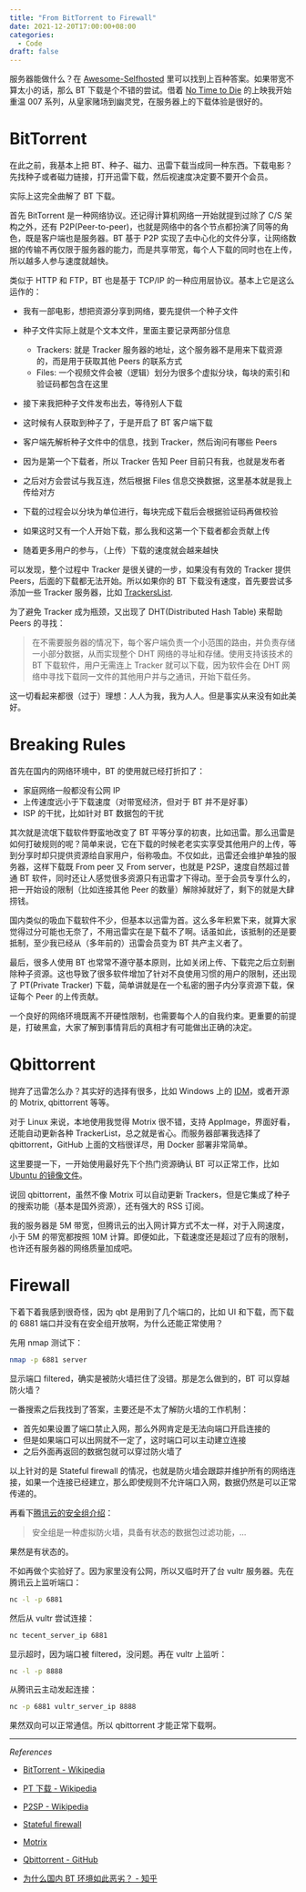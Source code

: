```yaml
---
title: "From BitTorrent to Firewall"
date: 2021-12-20T17:00:00+08:00
categories:
  - Code
draft: false
---
```


服务器能做什么？在 [Awesome-Selfhosted](https://github.com/awesome-selfhosted/awesome-selfhosted) 里可以找到上百种答案。如果带宽不算太小的话，那么 BT 下载是个不错的尝试。借着 [No Time to Die](https://movie.douban.com/subject/20276229/) 的上映我开始重温 007 系列，从皇家赌场到幽灵党，在服务器上的下载体验是很好的。

# BitTorrent

在此之前，我基本上把 BT、种子、磁力、迅雷下载当成同一种东西。下载电影？先找种子或者磁力链接，打开迅雷下载，然后视速度决定要不要开个会员。

实际上这完全曲解了 BT 下载。

首先 BitTorrent 是一种网络协议。还记得计算机网络一开始就提到过除了 C/S 架构之外，还有 P2P(Peer-to-peer)，也就是网络中的各个节点都扮演了同等的角色，既是客户端也是服务器。BT 基于 P2P 实现了去中心化的文件分享，让网络数据的传输不再仅限于服务器的能力，而是共享带宽，每个人下载的同时也在上传，所以越多人参与速度就越快。

类似于 HTTP 和 FTP，BT 也是基于 TCP/IP 的一种应用层协议。基本上它是这么运作的：

- 我有一部电影，想把资源分享到网络，要先提供一个种子文件

- 种子文件实际上就是个文本文件，里面主要记录两部分信息
  - Trackers: 就是 Tracker 服务器的地址，这个服务器不是用来下载资源的，而是用于获取其他 Peers 的联系方式
  - Files: 一个视频文件会被（逻辑）划分为很多个虚拟分块，每块的索引和验证码都包含在这里
- 接下来我把种子文件发布出去，等待别人下载
- 这时候有人获取到种子了，于是开启了 BT 客户端下载
- 客户端先解析种子文件中的信息，找到 Tracker，然后询问有哪些 Peers
- 因为是第一个下载者，所以 Tracker 告知 Peer 目前只有我，也就是发布者
- 之后对方会尝试与我互连，然后根据 Files 信息交换数据，这里基本就是我上传给对方
- 下载的过程会以分块为单位进行，每块完成下载后会根据验证码再做校验
- 如果这时又有一个人开始下载，那么我和这第一个下载者都会贡献上传
- 随着更多用户的参与，（上传）下载的速度就会越来越快

可以发现，整个过程中 Tracker 是很关键的一步，如果没有有效的 Tracker 提供 Peers，后面的下载都无法开始。所以如果你的 BT 下载没有速度，首先要尝试多添加一些 Tracker 服务器，比如 [TrackersList](https://trackerslist.com/#/zh).

为了避免 Tracker 成为瓶颈，又出现了 DHT(Distributed Hash Table) 来帮助 Peers 的寻找：

> 在不需要服务器的情况下，每个客户端负责一个小范围的路由，并负责存储一小部分数据，从而实现整个 DHT 网络的寻址和存储。使用支持该技术的 BT 下载软件，用户无需连上 Tracker 就可以下载，因为软件会在 DHT 网络中寻找下载同一文件的其他用户并与之通讯，开始下载任务。

这一切看起来都很（过于）理想：人人为我，我为人人。但是事实从来没有如此美好。

# Breaking Rules

首先在国内的网络环境中，BT 的使用就已经打折扣了：

- 家庭网络一般都没有公网 IP
- 上传速度远小于下载速度（对带宽经济，但对于 BT 并不是好事）
- ISP 的干扰，比如针对 BT 数据包的干扰

其次就是流氓下载软件野蛮地改变了 BT 平等分享的初衷，比如迅雷。那么迅雷是如何打破规则的呢？简单来说，它在下载的时候老老实实享受其他用户的上传，等到分享时却只提供资源给自家用户，俗称吸血。不仅如此，迅雷还会维护单独的服务器，这样下载既 From peer 又 From server，也就是 P2SP，速度自然超过普通 BT 软件，同时还让人感觉很多资源只有迅雷才下得动。至于会员专享什么的，把一开始设的限制（比如连接其他 Peer 的数量）解除掉就好了，剩下的就是大肆捞钱。

国内类似的吸血下载软件不少，但基本以迅雷为首。这么多年积累下来，就算大家觉得过分可能也无奈了，不用迅雷实在是下载不了啊。话虽如此，该抵制的还是要抵制，至少我已经从（多年前的）迅雷会员变为 BT 共产主义者了。

最后，很多人使用 BT 也常常不遵守基本原则，比如关闭上传、下载完之后立刻删除种子资源。这也导致了很多软件增加了针对不良使用习惯的用户的限制，还出现了 PT(Private Tracker) 下载，简单讲就是在一个私密的圈子内分享资源下载，保证每个 Peer 的上传贡献。

一个良好的网络环境既离不开硬性限制，也需要每个人的自我约束。更重要的前提是，打破黑盒，大家了解到事情背后的真相才有可能做出正确的决定。

# Qbittorrent

抛弃了迅雷怎么办？其实好的选择有很多，比如 Windows 上的 [IDM](https://www.internetdownloadmanager.com/)，或者开源的 Motrix, qbittorrent 等等。

对于 Linux 来说，本地使用我觉得 Motrix 很不错，支持 AppImage，界面好看，还能自动更新各种 TrackerList，总之就是省心。而服务器部署我选择了 qbittorrent，GitHub 上面的文档很详尽，用 Docker 部署非常简单。

这里要提一下，一开始使用最好先下个热门资源确认 BT 可以正常工作，比如 [Ubuntu 的镜像文件](https://releases.ubuntu.com/20.10/ubuntu-20.10-desktop-amd64.iso.torrent)。

说回 qbittorrent，虽然不像 Motrix 可以自动更新 Trackers，但是它集成了种子的搜索功能（基本是国外资源），还有强大的 RSS 订阅。

我的服务器是 5M 带宽，但腾讯云的出入网计算方式不太一样，对于入网速度，小于 5M 的带宽都按照 10M 计算。即便如此，下载速度还是超过了应有的限制，也许还有服务器的网络质量加成吧。

# Firewall

下着下着我感到很奇怪，因为 qbt 是用到了几个端口的，比如 UI 和下载，而下载的 6881 端口并没有在安全组开放啊，为什么还能正常使用？

先用 nmap 测试下：

```bash
nmap -p 6881 server
```

显示端口 filtered，确实是被防火墙拦住了没错。那是怎么做到的，BT 可以穿越防火墙？

一番搜索之后我找到了答案，主要还是不太了解防火墙的工作机制：

- 首先如果设置了端口禁止入网，那么外网肯定是无法向端口开启连接的
- 但是如果端口可以出网就不一定了，这时端口可以主动建立连接
- 之后外面再返回的数据包就可以穿过防火墙了

以上针对的是 Stateful firewall 的情况，也就是防火墙会跟踪并维护所有的网络连接，如果一个连接已经建立，那么即使规则不允许端口入网，数据仍然是可以正常传递的。

再看下[腾讯云的安全组介绍](https://cloud.tencent.com/document/product/213/12452)：

> 安全组是一种虚拟防火墙，具备有状态的数据包过滤功能，...

果然是有状态的。

不如再做个实验好了。因为家里没有公网，所以又临时开了台 vultr 服务器。先在腾讯云上监听端口：

```bash
nc -l -p 6881
```

然后从 vultr 尝试连接：

```bash
nc tecent_server_ip 6881
```

显示超时，因为端口被 filtered，没问题。再在 vultr 上监听：

```bash
nc -l -p 8888
```

从腾讯云主动发起连接：

```bash
nc -p 6881 vultr_server_ip 8888
```

果然双向可以正常通信。所以 qbittorrent 才能正常下载啊。

---

*References*

- [BitTorrent - Wikipedia](https://zh.wikipedia.org/wiki/BitTorrent_(%E5%8D%8F%E8%AE%AE))
- [PT 下载 - Wikipedia](https://zh.wikipedia.org/wiki/PT%E4%B8%8B%E8%BC%89)

- [P2SP - Wikipedia](https://zh.wikipedia.org/wiki/P2SP)
- [Stateful firewall](https://en.wikipedia.org/wiki/Stateful_firewall)
- [Motrix](https://motrix.app/)
- [Qbittorrent - GitHub](https://github.com/qbittorrent/qBittorrent)
- [为什么国内 BT 环境如此恶劣？ - 知乎](https://zhuanlan.zhihu.com/p/87193566)
